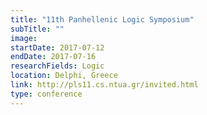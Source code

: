 ```yaml
---
title: "11th Panhellenic Logic Symposium"
subTitle: ""
image:
startDate: 2017-07-12
endDate: 2017-07-16
researchFields: Logic
location: Delphi, Greece
link: http://pls11.cs.ntua.gr/invited.html
type: conference
---
```

